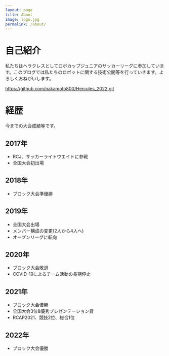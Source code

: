 ```yaml
---
layout: page
title: About
image: logo.jpg
permalink: /about/
---
```

# 自己紹介
私たちはヘラクレスとしてロボカップジュニアのサッカーリーグに参加しています。このブログでは私たちのロボットに関する技術公開等を行っていきます。よろしくおねがいします。

https://github.com/nakamoto800/Hercules_2022.git

# 経歴
今までの大会成績等です。

## 2017年
- RCJ、サッカーライトウエイトに参戦
- 全国大会初出場

## 2018年
- ブロック大会準優勝

## 2019年
- 全国大会出場
- メンバー構成の変更(2人から4人へ)
- オープンリーグに転向

## 2020年
- ブロック大会敗退
- COVID-19によるチーム活動の長期停止

## 2021年
- ブロック大会優勝
- 全国大会3位&優秀プレゼンテーション賞
- RCAP2021、競技2位、総合1位

## 2022年
- ブロック大会優勝
